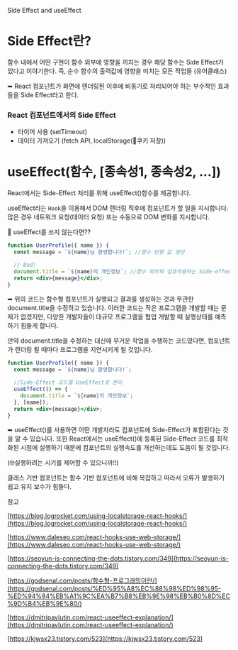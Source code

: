 Side Effect and useEffect

# **Side Effect란?**

함수 내에서 어떤 구현이 함수 외부에 영향을 끼치는 경우 해당 함수는 Side Effect가 있다고 이야기한다. 즉, 순수 함수의 출력값에 영향을 미치는 모든 작업들 (유어클래스)

➥ React 컴포넌트가 화면에 렌더링된 이후에 비동기로 처리되어야 하는 부수적인 효과들을 Side Effect라고 한다.

### **React 컴포넌트에서의 Side Effect**

- 타이머 사용 (setTimeout)
- 데이터 가져오기 (fetch API, localStorage(🤔쿠키 저장))

# useEffect(함수, [종속성1, 종속성2, ...])

React에서는 Side-Effect 처리를 위해 useEffect()함수를 제공합니다.

useEffect라는 `Hook`을 이용해서 DOM 렌더링 직후에 컴포넌트가 할 일을 지시합니다. 많은 경우 네트워크 요청(데이터 요청) 또는 수동으로 DOM 변화를 지시합니다.

🤔 useEffect를 쓰지 않는다면??

```jsx
function UserProfile({ name }) {
  const message = `${name}님 환영합니다!`; //함수 반환 값 생성

  // Bad!
  document.title = `${name}의 개인정보`; //함수 외부와 상호작용하는 Side-effect 코드
  return <div>{message}</div>;
}
```

➥ 위의 코드는 함수형 컴포넌트가 실행되고 결과를 생성하는 것과 무관한 document.title을 수정하고 있습니다. 이러한 코드는 작은 프로그램을 개발할 때는 문제가 없겠지만, 다양한 개발자들이 대규모 프로그램을 협업 개발할 때 실행상태를 예측하기 힘들게 합니다.

만약 document.title을 수정하는 대신에 무거운 작업을 수행하는 코드였다면, 컴포넌트가 렌더링 될 때마다 프로그램을 지연시키게 될 것입니다.

```jsx
function UserProfile({ name }) {
  const message = `${name}님 환영합니다!`;

  //Side-Effect 코드를 UseEffect로 분리
  useEffect(() => {
    document.title = `${name}의 개인정보`;
  }, [name]);
  return <div>{message}</div>;
}
```

➥ useEffect()를 사용하면 어떤 개발자라도 컴포넌트에 Side-Effect가 포함된다는 것을 알 수 있습니다. 또한 React에서는 useEffect()에 등록된 Side-Effect 코드를 최적화된 시점에 실행하기 때문에 컴포넌트의 실행속도를 개선하는데도 도움이 될 것입니다.

(🤓실행하려는 시기를 제어할 수 있으니까!!)

클래스 기반 컴포넌트는 함수 기반 컴포넌트에 비해 복잡하고 따라서 오류가 발생하기 쉽고 유지 보수가 힘들다.

참고

[https://blog.logrocket.com/using-localstorage-react-hooks/](https://blog.logrocket.com/using-localstorage-react-hooks/)

[https://www.daleseo.com/react-hooks-use-web-storage/](https://www.daleseo.com/react-hooks-use-web-storage/)

[https://seoyun-is-connecting-the-dots.tistory.com/349](https://seoyun-is-connecting-the-dots.tistory.com/349)

[https://godsenal.com/posts/함수형-프로그래밍이란/](https://godsenal.com/posts/%ED%95%A8%EC%88%98%ED%98%95-%ED%94%84%EB%A1%9C%EA%B7%B8%EB%9E%98%EB%B0%8D%EC%9D%B4%EB%9E%80/)

[https://dmitripavlutin.com/react-useeffect-explanation/](https://dmitripavlutin.com/react-useeffect-explanation/)

[https://kjwsx23.tistory.com/523](https://kjwsx23.tistory.com/523)
